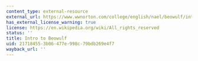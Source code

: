```yaml
---
content_type: external-resource
external_url: https://www.wwnorton.com/college/english/nael/beowulf/introbeowulf.htm
has_external_license_warning: true
license: https://en.wikipedia.org/wiki/All_rights_reserved
status: ''
title: Intro to Beowulf
uid: 21718455-3b06-477e-998c-79bdb269e4f7
wayback_url: ''
---
```

